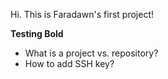 Hi. This is Faradawn's first project!

**Testing Bold**
- What is a project vs. repository?
- How to add SSH key?

